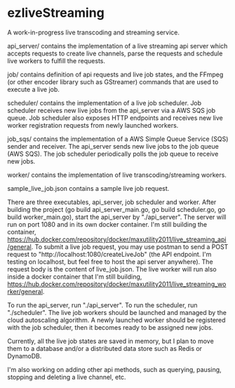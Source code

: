 # ezliveStreaming
A work-in-progress live transcoding and streaming service. 

api_server/ contains the implementation of a live streaming api server which accepts requests to create live channels, parse the requests and schedule live workers to fulfill the requests.

job/ contains definition of api requests and live job states, and the FFmpeg (or other encoder library such as GStreamer) commands that are used to execute a live job.

scheduler/ contains the implementation of a live job scheduler. Job scheduler receives new live jobs from the api_server via a AWS SQS job queue. Job scheduler also exposes HTTP endpoints and receives new live worker registration requests from newly launched workers.

job_sqs/ contains the implementation of a AWS Simple Queue Service (SQS) sender and receiver. The api_server sends new live jobs to the job queue (AWS SQS). The job scheduler periodically polls the job queue to receive new jobs.

worker/ contains the implementation of live transcoding/streaming workers.

sample_live_job.json contains a sample live job request.

There are three executables, api_server, job scheduler and worker. After building the project (go build api_server_main.go, go build scheduler.go, go build worker_main.go), start the api_server by "./api_server". The server will run on port 1080 and in its own docker container. I'm still building the container, https://hub.docker.com/repository/docker/maxutility2011/live_streaming_api/general. To submit a live job request, you may use postman to send a POST request to "http://localhost:1080/createLiveJob" (the API endpoint. I'm testing on localhost, but feel free to host the api server anywhere). The request body is the content of live_job.json. The live worker will run also inside a docker container that I'm still building, https://hub.docker.com/repository/docker/maxutility2011/live_streaming_worker/general. 

To run the api_server, run "./api_server". To run the scheduler, run "./scheduler". The live job workers should be launched and managed by the cloud autoscaling algorithm. A newly launched worker should be registered with the job scheduler, then it becomes ready to be assigned new jobs.

Currently, all the live job states are saved in memory, but I plan to move them to a database and/or a distributed data store such as Redis or DynamoDB.

I'm also working on adding other api methods, such as querying, pausing, stopping and deleting a live channel, etc.
